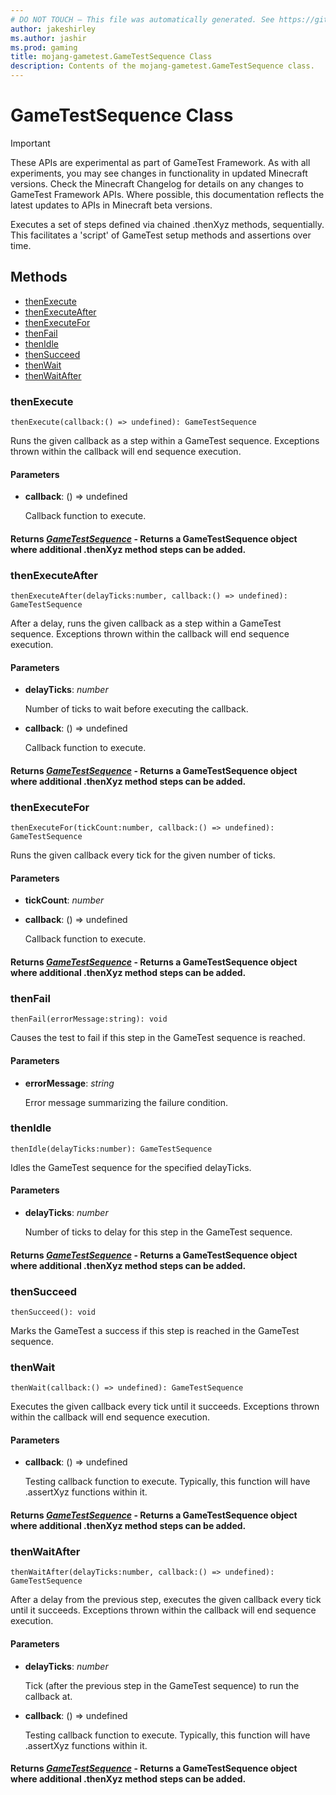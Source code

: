 ```yaml
---
# DO NOT TOUCH — This file was automatically generated. See https://github.com/Mojang/MinecraftScriptingApiDocsGenerator to modify descriptions, examples, etc.
author: jakeshirley
ms.author: jashir
ms.prod: gaming
title: mojang-gametest.GameTestSequence Class
description: Contents of the mojang-gametest.GameTestSequence class.
---
```

# GameTestSequence Class
>[!IMPORTANT]
>These APIs are experimental as part of GameTest Framework. As with all experiments, you may see changes in functionality in updated Minecraft versions. Check the Minecraft Changelog for details on any changes to GameTest Framework APIs. Where possible, this documentation reflects the latest updates to APIs in Minecraft beta versions.

Executes a set of steps defined via chained .thenXyz methods, sequentially. This facilitates a 'script' of GameTest setup methods and assertions over time.


## Methods
- [thenExecute](#thenexecute)
- [thenExecuteAfter](#thenexecuteafter)
- [thenExecuteFor](#thenexecutefor)
- [thenFail](#thenfail)
- [thenIdle](#thenidle)
- [thenSucceed](#thensucceed)
- [thenWait](#thenwait)
- [thenWaitAfter](#thenwaitafter)
  
### **thenExecute**
`
thenExecute(callback:() => undefined): GameTestSequence
`

Runs the given callback as a step within a GameTest sequence. Exceptions thrown within the callback will end sequence execution.
#### **Parameters**
- **callback**: () => undefined
  
  Callback function to execute.

#### **Returns** [*GameTestSequence*](GameTestSequence.md) - Returns a GameTestSequence object where additional .thenXyz method steps can be added.


### **thenExecuteAfter**
`
thenExecuteAfter(delayTicks:number, callback:() => undefined): GameTestSequence
`

After a delay, runs the given callback as a step within a GameTest sequence. Exceptions thrown within the callback will end sequence execution.
#### **Parameters**
- **delayTicks**: *number*
  
  Number of ticks to wait before executing the callback.
- **callback**: () => undefined
  
  Callback function to execute.

#### **Returns** [*GameTestSequence*](GameTestSequence.md) - Returns a GameTestSequence object where additional .thenXyz method steps can be added.


### **thenExecuteFor**
`
thenExecuteFor(tickCount:number, callback:() => undefined): GameTestSequence
`

Runs the given callback every tick for the given number of ticks.
#### **Parameters**
- **tickCount**: *number*
- **callback**: () => undefined
  
  Callback function to execute.

#### **Returns** [*GameTestSequence*](GameTestSequence.md) - Returns a GameTestSequence object where additional .thenXyz method steps can be added.


### **thenFail**
`
thenFail(errorMessage:string): void
`

Causes the test to fail if this step in the GameTest sequence is reached.
#### **Parameters**
- **errorMessage**: *string*
  
  Error message summarizing the failure condition.



### **thenIdle**
`
thenIdle(delayTicks:number): GameTestSequence
`

Idles the GameTest sequence for the specified delayTicks.
#### **Parameters**
- **delayTicks**: *number*
  
  Number of ticks to delay for this step in the GameTest sequence.

#### **Returns** [*GameTestSequence*](GameTestSequence.md) - Returns a GameTestSequence object where additional .thenXyz method steps can be added.


### **thenSucceed**
`
thenSucceed(): void
`

Marks the GameTest a success if this step is reached in the GameTest sequence.



### **thenWait**
`
thenWait(callback:() => undefined): GameTestSequence
`

Executes the given callback every tick until it succeeds. Exceptions thrown within the callback will end sequence execution.
#### **Parameters**
- **callback**: () => undefined
  
  Testing callback function to execute. Typically, this function will have .assertXyz functions within it.

#### **Returns** [*GameTestSequence*](GameTestSequence.md) - Returns a GameTestSequence object where additional .thenXyz method steps can be added.


### **thenWaitAfter**
`
thenWaitAfter(delayTicks:number, callback:() => undefined): GameTestSequence
`

After a delay from the previous step, executes the given callback every tick until it succeeds. Exceptions thrown within the callback will end sequence execution.
#### **Parameters**
- **delayTicks**: *number*
  
  Tick (after the previous step in the GameTest sequence) to run the callback at.
- **callback**: () => undefined
  
  Testing callback function to execute. Typically, this function will have .assertXyz functions within it.

#### **Returns** [*GameTestSequence*](GameTestSequence.md) - Returns a GameTestSequence object where additional .thenXyz method steps can be added.



